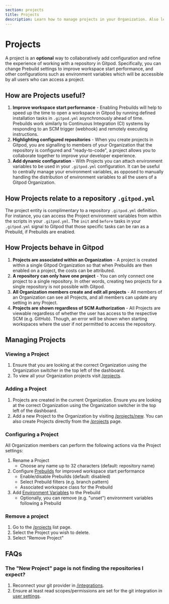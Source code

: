 ```yaml
---
section: projects
title: Projects
description: Learn how to manage projects in your Organization. Also learn about project roles and permissions. It allows configuring settings like environment variables and prebuilds for repositories in your Organization.
---
```


# Projects

A project is an **optional** way to collaboratively add configuration and refine the experience of working with a repository in Gitpod. Specifically, you can change Prebuild settings to improve workspace start performance, and other configurations such as environment variables which will be accessible by all users who can access a project.

## How are Projects useful?

1. **Improve workspace start performance** - Enabling Prebuilds will help to speed up the time to open a workspace in Gitpod by running defined installation tasks in `.gitpod.yml` asynchronously ahead of time. Prebuilds work similarly to Continuous Integration (CI) systems by responding to an SCM trigger (webhook) and remotely executing instructions.
2. **Highlighting configured repositories** - When you create projects in Gitpod, you are signalling to members of your Organization that the repository is configured and "ready-to-code", a project allows you to collaborate together to improve your developer experience.
3. **Add dynamic configuration** - With Projects you can attach environment variables to be used in your `.gitpod.yml` configuration. It can be useful to centrally manage your environment variables, as opposed to manually handling the distribution of environment variables to all the users of a Gitpod Organization.

## How Projects relate to a repository `.gitpod.yml`

The project entity is complimentary to a repository `.gitpod.yml` definition. For instance, you can access the Project environment variables from within the scripts in your `.gitpod.yml`. The `init` and `before` tasks in your `.gitpod.yml` signal to Gitpod that those specific tasks can be ran as a Prebuild, if Prebuilds are enabled.

## How Projects behave in Gitpod

1. **Projects are associated within an Organization** - A project is created within a single Gitpod Organization so that when Prebuilds are then enabled on a project, the costs can be attributed.
2. **A repository can only have one project** - You can only connect one project to a single repository. In other words, creating two projects for a single repository is not possible with Gitpod.
3. **All Organization members create and edit all projects** - All members of an Organization can see all Projects, and all members can update any setting in any Project.
4. **Projects are shown regardless of SCM Authorization** - All Projects are viewable regardless of whether the user has access to the respective SCM (e.g. GitHub). Though, an error will be shown when starting workspaces where the user if not permitted to access the repository.

## Managing Projects

### Viewing a Project

1. Ensure that you are looking at the correct Organization using the Organization switcher in the top left of the dashboard.
2. To view all your Organization projects visit [/projects](https://gitpod.io/projects).

### Adding a Project

1. Projects are created in the current Organization. Ensure you are looking at the correct Organization using the Organization switcher in the top left of the dashboard.
2. Add a new Project to the Organization by visiting [/projects/new](https://gitpod.io/projects/new). You can also create Projects directly from the [/projects](https://gitpod.io/projects) page.

<!-- * A user can only add repositories that they have access to.  -->

<!-- * You may also be prompted to configure our [GitHub app](/docs/configure/authentication/github#authorizing-github-webhooks), the first time a project is created for a GitHub account. The new project will be associated with the current Organization selected in the dashboard. -->

### Configuring a Project

All Organization members can perform the following actions via the Project settings:

1. Rename a Project
    - Choose any name up to 32 characters (default: repository name)
2. Configure [Prebuilds](/docs/configure/projects/prebuilds) for improved workspace start performance
    - Enable/disable Prebuilds (default: disabled)
    - Select Prebuild filters (e.g. branch pattern)
    - Associated workspace class for the Prebuild
3. Add [Environment Variables](/docs/configure/projects/environment-variables) to the Prebuild
    - Optionally, you can remove (e.g. "unset") environment variables following a Prebuild

### Remove a project

1. Go to the [/projects](https://gitpod.io/projects) list page.
2. Select the Project you wish to delete.
3. Select "Remove Project"

## FAQs

### The "New Project" page is not finding the repositories I expect?

1. Reconnect your git provider in [/integrations](https://gitpod.io/integrations).
2. Ensure at least read scopes/permissions are set for the git integration in [user settings](https://gitpod.io/settings).
